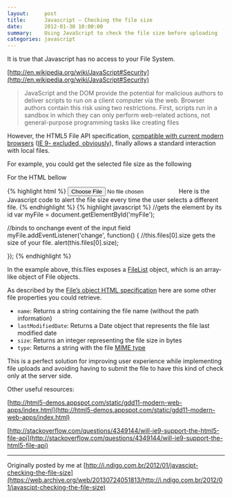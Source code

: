 ```yaml
---
layout:     post
title:      Javascript – Checking the file size
date:       2012-01-30 10:00:00
summary:    Using JavaScript to check the file size before uploading
categories: javascript
---
```


It is true that Javascript has no access to your File System.

[http://en.wikipedia.org/wiki/JavaScript#Security](http://en.wikipedia.org/wiki/JavaScript#Security)

> JavaScript and the DOM provide the potential for malicious authors to deliver scripts to run on a client computer via the web. Browser authors contain this risk using two restrictions. First, scripts run in a sandbox in which they can only perform web-related actions, not general-purpose programming tasks like creating files

However, the HTML5 File API specification, [compatible with current modern browsers](http://caniuse.com/#feat=fileapi) ([IE 9- excluded, obviously](http://people.mozilla.com/~prouget/ie9/)), finally allows a standard interaction with local files.

For example, you could get the selected file size as the following

For the HTML bellow

{% highlight html %}
<input type="file" id="myFile" />
Here is the Javascript code to alert the file size every time the user selects a different file.
{% endhighlight %}
{% highlight javascript %}
//gets the element by its id
var myFile = document.getElementById('myFile');

//binds to onchange event of the input field
myFile.addEventListener('change', function() {
  //this.files[0].size gets the size of your file.
  alert(this.files[0].size);

});
{% endhighlight %}

In the example above, this.files exposes a [FileList](http://www.w3.org/TR/FileAPI/#dfn-filelist) object, which is an array-like object of File objects.

As described by the [File’s object HTML specification](http://www.w3.org/TR/FileAPI/#dfn-file) here are some other file properties you could retrieve.

- `name`: Returns a string containing the file name (without the path information)
- `lastModifiedDate`: Returns a Date object that represents the file last modified date
- `size`: Returns an integer representing the file size in bytes
- `type`: Returns a string with the file [MIME type](https://en.wikipedia.org/wiki/Internet_media_type)

This is a perfect solution for improving user experience while implementing file uploads and avoiding having to submit the file to have this kind of check only at the server side.

Other useful resources:

[http://html5-demos.appspot.com/static/gdd11-modern-web-apps/index.html](http://html5-demos.appspot.com/static/gdd11-modern-web-apps/index.html)

[http://stackoverflow.com/questions/4349144/will-ie9-support-the-html5-file-api](http://stackoverflow.com/questions/4349144/will-ie9-support-the-html5-file-api)

---

Originally posted by me at [http://i.ndigo.com.br/2012/01/javascipt-checking-the-file-size](https://web.archive.org/web/20130724051813/http://i.ndigo.com.br/2012/01/javascipt-checking-the-file-size)

